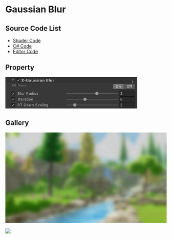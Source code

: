 
# Gaussian Blur

## Source Code List
- [Shader Code](Shader/GaussianBlur.shader)
- [C# Code](GaussianBlur.cs)
- [Editor Code](Editor/GaussianBlurEditor.cs)


## Property
![](../../../../Media/Blur/GaussianBlur/GaussianBlurProperty.png)

## Gallery
![](../../../../Media/Blur/GaussianBlur/GaussianBlur.png)

![](../../../../Media/Blur/GaussianBlur/GaussianBlur.gif)

